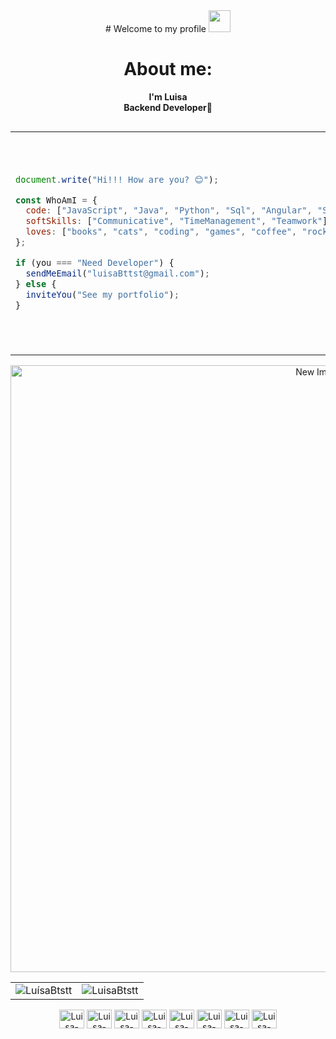 <div align="center">
# Welcome to my profile <img src="https://media.tenor.com/AjfRZZrv_uMAAAAj/cute-anime.gif" width="35"> 
</div>
<div align="center">

  # About me:
  **I'm Luisa**  
  **Backend Developer**🧡

</div>


<div style="display: flex; align-items: center;">

<table>
  <tr>
    <td>

```javascript
document.write("Hi!!! How are you? 😊");

const WhoAmI = {
  code: ["JavaScript", "Java", "Python", "Sql", "Angular", "Spring boot"],
  softSkills: ["Communicative", "TimeManagement", "Teamwork"],
  loves: ["books", "cats", "coding", "games", "coffee", "rock", "anime"]
};

if (you === "Need Developer") {
  sendMeEmail("luisaBttst@gmail.com");
} else {
  inviteYou("See my portfolio");
}

```
</td>
<td>
  <img src="https://media2.giphy.com/media/v1.Y2lkPTc5MGI3NjExbTQzamEyeTVkbW1tbmEzdGduNjduZWdyYnNldnhsa2o1Z3ptOWkzNSZlcD12MV9pbnRlcm5hbF9naWZfYnlfaWQmY3Q9Zw/KKB54xpucNE4M/giphy.webp" alt="Studio Ghibli Character" width="350px"/>
</td>

</tr> </table> </div> <div style="text-align: center;"> <img src="https://media1.giphy.com/media/v1.Y2lkPTc5MGI3NjExeGZuZXgzcXF6MnRkeHZudXhpNTR6ZXBkYmgyc292Mmk5ajA2ZmZtNiZlcD12MV9pbnRlcm5hbF9naWZfYnlfaWQmY3Q9Zw/3ohzdTyox6pIqyCLgQ/giphy.webp" alt="New Image" width="971px"/> </div>

<div align="center">

<table>
  <tr>
    <td>
      <img src="https://github-readme-stats.vercel.app/api/top-langs?username=LuisaBtstt4&show_icons=true&theme=holi&locale=en&layout=compact" alt="LuísaBtstt" />
    </td>
    <td>
      <img src="https://github-readme-stats.vercel.app/api?username=LuisaBtstt&show_icons=true&theme=holi&locale=en" alt="LuisaBtstt" />
    </td>
  </tr>
</table>
</div>

<p align="center">
  <img alt="Luisa-Angular" height="30" width="40" src="https://cdn.jsdelivr.net/gh/devicons/devicon@latest/icons/angular/angular-original.svg">        
  <img alt="Luisa-Csharp" height="30" width="40" src="https://cdn.jsdelivr.net/gh/devicons/devicon@latest/icons/csharp/csharp-original.svg">
  <img alt="Luisa-Django" height="30" width="40" src="https://cdn.jsdelivr.net/gh/devicons/devicon@latest/icons/django/django-plain.svg">          
  <img alt="Luisa-Java" height="30" width="40" src="https://cdn.jsdelivr.net/gh/devicons/devicon@latest/icons/java/java-original.svg">
  <img alt="Luisa-MySql" height="30" width="40" src="https://cdn.jsdelivr.net/gh/devicons/devicon@latest/icons/mysql/mysql-original-wordmark.svg">
  <img alt="Luisa-Postman" height="30" width="40" src="https://cdn.jsdelivr.net/gh/devicons/devicon@latest/icons/postman/postman-original.svg">
  <img alt="Luisa-Python" height="30" width="40" src="https://cdn.jsdelivr.net/gh/devicons/devicon@latest/icons/python/python-original.svg">
  <img alt="Luisa-Vscode" height="30" width="40" src="https://cdn.jsdelivr.net/gh/devicons/devicon@latest/icons/vscode/vscode-original.svg">
</p>



